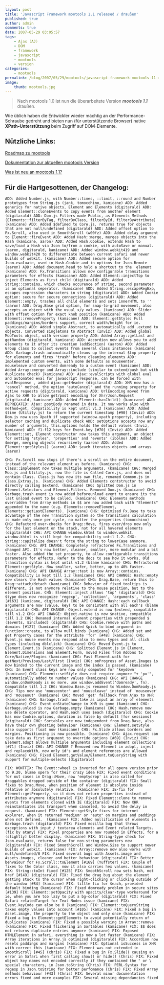 ```yaml
---
layout: post
title: 'Javascript Framework mootools 1.1 released / draußen'
published: true
author: admin
comments: true
date: 2007-05-29 03:05:57
tags:
    - Ajax (AJ)
    - DOM
    - framework
    - javascript
    - mootools
    - version
categories:
    - mootools
permalink: /blog/2007/05/29/mootools/javascript-framework-mootools-11-released-drausen
image:
    thumb: mootools.jpg
---
```

> Nach mootools 1.0 ist nun die überarbeitete Version **_mootools 1.1_** draußen.



Wie üblich haben die Entwickler wieder mächtig an der Performance-Schraube gedreht und bieten nun (für unterstützende Browser) native **XPath-Unterstützung** beim Zugriff auf DOM-Elemente.

## Nützliche Links: 

[Roadmap zu mootools][1]

[Dokumentation zur aktuellen mootools Version][2]

[Was ist neu an mootools 1.1?][3]



## Für die Hartgesottenen, der Changelog:

`ADD: Added Number.js, with Number::times, ::limit, ::round and Number prototypes from String.js (jank, tomocchino, kamicane)
ADD: Added generics for native objects, Element and Elements (digitarald)
ADD: Added Element::cloneEvents to copy events from another element (digitarald)
ADD: Dom.js Filters made Public, as Elements Methods (Elements::filterByTag, filterByClass, filterById, filterByAttribute) (kamicane)
ADD: Added $defined to Core.js, returns true for objects that are not null/undefined (digitarald)
ADD: Added offset option to Fx.Scroll, also used in SmoothScroll (w00fz)
ADD: Added delay argument to Element::fireEvent
ADD: Added Hash::merge, merges objects into the Hash (kamicane, aaron)
ADD: Added Hash.Cookie, extends Hash to save/load a Hash via Json to/from a cookie, with autoSave or manual. (aaron, digitarald, kamicane)
ADD: Added window.webkit419 and window.webkit420 to differentiate between current safari and newer builds of webkit. (kamicane)
ADD: Added secure option for Json.evaluate, used in Hash.Cookie and in options for Json.Remote (aaron)
ADD: Added document.head to hold a shortcut to the  element (kamicane)
ADD: Fx.Transitions allows now configurable transitions parameters for effects (kamicane)
ADD: Added Element::injectTop to inject Elements as first child (digitarald)
ADD: Added String::contains, which checks occurence of string, second parameter is an optional seperator. (kamicane)
ADD: Added String::escapeRegExp, escapes expression characters in string (digitarald)
ADD: Added Cookie option: secure for secure connections (digitarald)
ADD: Added Element::empty, trashes all child elements and sets innerHTML to '' (aaron)
ADD: Drag.Base grid option, for snap-to-grid movement, also accepts an object with the usual x/y values. (kamicane)
ADD: Slider with offset option for exact knob position (kamicane)
ADD: Added Element::removeProperty (kamicane)
ADD: Element::getStyle: Full paddings/margins/borders support, correct width/height for ie. (kamicane)
ADD: Added simple Abstract, to automatically add .extend to objects. Converted singletons to Abstract (Inviz)
ADD: Added global MooTools object, with version property
ADD: Added Array::getLast and getRandom (digitarald, kamicane)
ADD: Accordion now allows you to add elements to it after its creation (addSection) (aaron)
ADD: Added Group class to collect events from several class instances (kamicane)
ADD: Garbage.trash automatically cleans up the internal $tmp property for elements and fires 'trash' before cleaning elements
ADD: Implemented custom events, with some defaults as mouseenter, mouseleave and converted domready to a custom event (kamicane)
ADD: Added Array::merge and Array::include (similar to extend/push but with duplicate check) (kamicane)
ADD: Ajax::evalScripts with global eval and automated eval for javascript response, can be forced with evalResponse , added Ajax::getHeader (digitarald)
ADD: XHR now has a 'cancel' method, the option 'autoCancel' and the running property for active requests (digitarald, kamicane)
ADD: UrlEncoding moved from Ajax to XHR to allow get/post encoding for Xhr/Json.Request (digitarald, kamicane)
ADD: Added Element::hasChild() (kamicane)
ADD: DEPRECATED: Ajax: postBody renamed in data. It now works also with method=get. Compatibility is kept until v1.2 (kamicane)
ADD: Added $time (Utility.js) to return the current timestamp [#90] (Inviz)
ADD: Dom.js now uses Xpath if supported (window.xpath property), including selector caching and duplicate check
ADD: setOptions accepts now any number of arguments, this.options holds the default values (Inviz, kamicane)
ADD: f1-f12 keys for Event.key [#70] (Inviz)
ADD: Added Element::set, Element constructor now takes this argument, an object for setting 'styles', 'properties' and 'events' (ibolmo)
ADD: Added $merge, merging objects recursively (aaron)
ADD: Added Element::getStyles() (aaron)
ADD: $each iterates objects and arrays (aaron)`

`CHG: Fx.Scroll now stops if there's a scroll on the entire document, instead of the relevant element as before. (kamicane)
CHG: Class::implement now takes multiple arguments. (kamicane)
CHG: Merged Moo.js and Utility.js, now the file is Called Core.js, and does not contain Class. Class.js has now its own file, renamed Common.js in Class.Extras.js. (kamicane)
CHG: Added Elements contstructor to avoid directly calling $extend. (kamicane)
CHG: Splitted Dom.js in Element.Selectors and Element.Filters. Removed Dom.js (kamicane)
CHG: Garbage.trash event is now added beforeunload event to ensure its the last unload event to be called. (kamicane)
CHG: Elements methods overridden from Array methods in $$ are now added back with "Elements" appended to the name (e.g. Elements::removeElement, Elements::getLastElements). (kamicane)
CHG: Optimized Fx.Base to take advantage of the new Transition system so the transitions calculation is made only once per cycle, no matter the properties (tomocchino)
CHG: Refactord over-checks for Drag::Move, fires over/drop now only for the last element on the stack, not for all hovered elements (digitarald)
CHG: API CHANGE window.khtml to window.webkit. window.khtml is still kept for compatibility until 1.2.
CHG: String::capitalize doesn't force the string to lowerCase anymore. (kamicane)
CHG: API CHANGE: Completely refractored Fx.Transitions and changed API. It's now better, cleaner, smaller, more modular and a bit faster. Also added the set property, to allow configurable transitions parameters for effects. Refer to the docs to see how it works. Old transition syntax is kept until v1.2 (blame kamicane)
CHG: Refractored Element::getStyle. Now smaller, safer, better, up to 40% faster. (kamicane)
CHG: API CHANGE Array::test is now Array::contains. Compatibility is kept till 1.2 (kamicane)
CHG: API CHANGE: Hash::empty now clears the Hash values (kamicane)
CHG: Drag.Base, return this to Drag::attach/detach (kamicane)
CHG: Behavior of fixed tooltips is different, is not anymore relative to the mouse position, but to the element position.
CHG: Element::inject allows 'top' (digitarald)
CHG: $type does now recognize 'regexp', 'collection', 'arguments', 'class' [#163] (kamicane, digitarald)
CHG: API CHANGE: Hash::each callback arguments are now (value, key) to be consistent with all each's (blame digitarald)
CHG: API CHANGE: Object.extend is now $extend, compatible till v1.2
CHG: API CHANGE: Object.native is now $native, compatible till 1.2
CHG: Renamed internal element properties with prepended $ ($events, $included) (digitarald)
CHG: Cookie.remove with paths and domains [#127] (kamicane)
CHG: Added $pick to bind argument in Function::create, to allow null binds (kamicane)
CHG: Added set and get Property cases for the attribute 'for' [#48] (kamicane)
CHG: Event.js mouse events now respond also to menu types and all click types (including dblclick) (kamicane)
CHG: Moved Event.js to Element.Event.js (kamicane)
CHG: Splitted Element.js in Element, Element.Dimensions and Element.Form, moved Files from Addons to Core/Native/Plugins (kamicane)
CHG: Fast Element.walk for getNext/Previous/Last/First (Inviz)
CHG: onProgress of Asset.Images is now binded to the current image and the index is passed. (kamicane)
CHG: In Event class keys are now only computed for 'keydown' (kamicane)
CHG: Element::setStyle does not require anymore "+ 'px'", automatically added to number values (kamicane)
CHG: API CHANGE window.onDomReady is no more. use window.addEvent('domready', fn). Compatible till 1.2
CHG: Window.Base.js renamed to Window.DomReady.js
CHG: Tips now use 'mouseenter' and 'mouseleave' instead of 'mouseover' and 'mouseout' (kamicane)
CHG: Moved 'get' fallback from Ajax to XHR (kamicane)
CHG: Garbage.trash now take as input an array of elements (kamicane)
CHG: Event onStateChange in XHR is gone (kamicane)
CHG: Garbage.unload is now Garbage.empty (kamicane)
CHG: Hash.remove now use delete operator, and Hash.each uses $each (digitarald)
CHG: Cookie has now Cookie.options, duration is false by default [for sessions] (digitarald)
CHG: Sortables are now independent from Drag.Base, also have their own ghosting behaviour (kamicane)
CHG: Element.setStyle also supports float now (kamicane)
CHG: Fx.Slide allows borders and margins. Positioning is now possible. (kamicane)
CHG: Ajax.request can take data as first argument to override options [#69] (Inviz)
CHG: Element.adopt allows multiple arguments including element collections [#71] (Inviz)
CHG: API CHANGE ? Removed new Element in adopt, inject and replaceWith, now only id's and element references are allowed (kamicane)
CHG: Fixed Element.getValue/Element.toQueryString with support for multiple-selects (digitarald)`

`FIX: WONTFIX: The Event::wheel is inverted for all opera version prior to 9.20, blame opera for their crazy idea
FIX: Fixed event conditions for out cases in Drag::Move, now 'emptydrop' is also called for draggables dropped outside of the container (digitarald)
FIX: Small fixes to Drag.Move, when position of element is absolute inside relative or absolutely relative. (kamicane)
FIX: IE-fix for Element::getProperty, so it does not return properties instead of attributes anymore (digitarald)
FIX: Fixed Element::clone to remove events from elements cloned with IE (digitarald)
FIX: Now XHR reinstantiates its transport when canceled, to avoid the delay in request. (kamicane)
FIX: Element::getStyle fixes for internet explorer, when it returned "medium" or "auto" on margins and paddings when not defined.  (kamicane)
FIX: Added nullification of elements in Garbage.trash (digitarald)
FIX: Fixed mozilla bug that throws exceptions with input / textarea elements and Event related Targets. (fix by atany)
FIX: Pixel properties are now rounded in Effects, for a (slightly) better display. (kamicane)
FIX: String-type check for Json.evaluate, returns false for non-string parameters now (digitarald)
FIX: Fixed SmoothScroll and Window.Size to support newer builds of webkit. (kamicane)
FIX: Array::remove now also works with null/undefined/0
FIX: Fixed several bugs with Assets.image and Assets.images, cleaner and better behaviour (digitarald)
FIX: Better behvaiour for Fx.Scroll::toElement [#169] (Yuffster)
FIX: Couple of fixes to the Color class, now it also carries hex values. (kamicane)
FIX: String::toInt fixed [#125]
FIX: SmoothScroll now sets hash, not href [#149] (digitarald)
FIX: Fixed the drag bug about the element getting stuck to the cursor when right-clicking or clicking outside of the window [#84] (kamicane)
FIX: little fix for $each, provided default binding (kamicane)
FIX: Fixed domready problem in secure sites [#139]
FIX: Element::setOpacity with opacity/clear-type workaround for ie, when you are too lazy to put a bg-color (digitarald)
FIX: Fixed Safari relatedTarget for Text Nodes issue (kamicane)
FIX: Event.keyCode can also be 0 (kamicane)
FIX: Element::toQueryString takes empty values into account [#105] (kamicane)
FIX: Fixed a bug in Asset.image, the property to the object and only once (kamicane)
FIX: Fixed a bug in Element::getElements to avoid potentially return of duplicates (kamicane)
FIX: Fixed a possible warning in Array::remove (kamicane)
FIX: Fixed flickering in Sortables (kamicane)
FIX: $$ does not returns duplicate entries anymore (kamicane)
FIX: Exposed HTMLElement in safari, everything is now a lot faster (kamicane)
FIX: Array iterations in Array.js optimized (digitarald)
FIX: Accordion now resets paddings and margins (kamicane)
FIX: Optional isSuccess in XHR with correct this (kamicane)
FIX: Element was not extended in SmoothScroll [#45] (chris)
FIX: Fixed a bug in Fx.Slide() causing an error in Safari when first calling show() or hide() (Chris)
FIX: Fixed object key names not encoded correctly if they contained the " or \ special characters, in Json.toString (Chris)
FIX: PERL-Syntax for regexp in Json.toString for better perfomance (Chris)
FIX: Fixed Array methods behaviour [#43] (Chris)
FIX: Several minor documentation errors fixed and more examples
FIX: Several missing dependancies fixed`

 [1]: http://dev.mootools.net/roadmap?show=all "Mootools Roadmap öffnen"
 [2]: http://docs.mootools.net/ "Dokumentation von mootools ansehen"
 [3]: http://dev.mootools.net/wiki/whatsNew "Infos zu mootools öffnen"